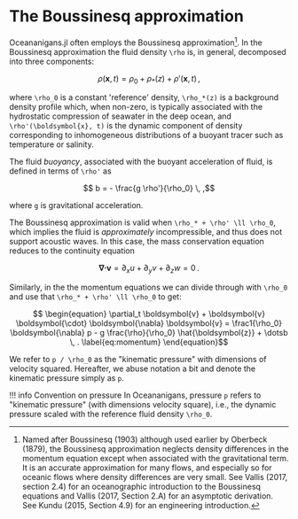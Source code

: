# The Boussinesq approximation

Oceananigans.jl often employs the Boussinesq approximation[^1]. In the Boussinesq approximation
the fluid density ``\rho`` is, in general, decomposed into three components:
```math
    \rho(\boldsymbol{x}, t) = \rho_0 + \rho_*(z) + \rho'(\boldsymbol{x}, t) \, ,
```
where ``\rho_0`` is a constant 'reference' density, ``\rho_*(z)`` is a background density
profile which, when non-zero, is typically associated with the hydrostatic compression
of seawater in the deep ocean, and ``\rho'(\boldsymbol{x}, t)`` is the dynamic component of density
corresponding to inhomogeneous distributions of a buoyant tracer such as temperature or salinity.

The fluid *buoyancy*, associated with the buoyant acceleration of fluid, is
defined in terms of ``\rho'`` as
```math
    b = - \frac{g \rho'}{\rho_0} \, ,
```
where ``g`` is gravitational acceleration.

The Boussinesq approximation is valid when ``\rho_* + \rho' \ll \rho_0``, which implies the
fluid is _approximately_ incompressible, and thus does not support acoustic waves. In this case, 
the mass conservation equation reduces to the continuity equation
```math
    \begin{equation}
    \boldsymbol{\nabla} \boldsymbol{\cdot} \boldsymbol{v} = \partial_x u + \partial_y v + \partial_z w = 0 \, .
    \label{eq:continuity}
    \end{equation}
```

Similarly, in the the momentum equations we can divide through with ``\rho_0`` and use that ``\rho_* + \rho' \ll \rho_0`` to get:
```math
    \begin{equation}
    \partial_t \boldsymbol{v} + \boldsymbol{v} \boldsymbol{\cdot} \boldsymbol{\nabla} \boldsymbol{v} = \frac1{\rho_0} \boldsymbol{\nabla} p - g \frac{\rho}{\rho_0} \hat{\boldsymbol{z}} + \dotsb \, .
    \label{eq:momentum}
    \end{equation}
```

We refer to ``p / \rho_0`` as the "kinematic pressure" with dimensions of velocity squared. Hereafter, we
abuse notation a bit and denote the kinematic pressure simply as ``p``.

!!! info Convention on pressure
    In Oceananigans, pressure ``p`` refers to "kinematic pressure" (with dimensions velocity square),
    i.e., the dynamic pressure scaled with the reference fluid density ``\rho_0``.


[^1]: Named after Boussinesq (1903) although used earlier by Oberbeck (1879), the Boussinesq
      approximation neglects density differences in the momentum equation except when associated
      with the gravitational term. It is an accurate approximation for many flows, and especially
      so for oceanic flows where density differences are very small. See Vallis (2017, section 2.4)
      for an oceanographic introduction to the Boussinesq equations and Vallis (2017, Section 2.A)
      for an asymptotic derivation. See Kundu (2015, Section 4.9) for an engineering
      introduction.

